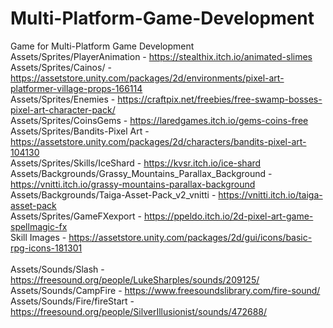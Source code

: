 # Multi-Platform-Game-Development
Game for Multi-Platform Game Development<br/>
Assets/Sprites/PlayerAnimation - https://stealthix.itch.io/animated-slimes <br/>
Assets/Sprites/Cainos/ - https://assetstore.unity.com/packages/2d/environments/pixel-art-platformer-village-props-166114 <br/>
Assets/Sprites/Enemies - https://craftpix.net/freebies/free-swamp-bosses-pixel-art-character-pack/ <br/>
Assets/Sprites/CoinsGems - https://laredgames.itch.io/gems-coins-free <br/>
Assets/Sprites/Bandits-Pixel Art - https://assetstore.unity.com/packages/2d/characters/bandits-pixel-art-104130<br/>
Assets/Sprites/Skills/IceShard - https://kvsr.itch.io/ice-shard<br/>
Assets/Backgrounds/Grassy_Mountains_Parallax_Background - https://vnitti.itch.io/grassy-mountains-parallax-background<br/>
Assets/Backgrounds/Taiga-Asset-Pack_v2_vnitti - https://vnitti.itch.io/taiga-asset-pack<br/>
Assets/Sprites/GameFXexport - https://ppeldo.itch.io/2d-pixel-art-game-spellmagic-fx<br/>
Skill Images - https://assetstore.unity.com/packages/2d/gui/icons/basic-rpg-icons-181301
<br/><br/>
Assets/Sounds/Slash - https://freesound.org/people/LukeSharples/sounds/209125/<br/>
Assets/Sounds/CampFire - https://www.freesoundslibrary.com/fire-sound/<br/>
Assets/Sounds/Fire/fireStart - https://freesound.org/people/SilverIllusionist/sounds/472688/<br/>
